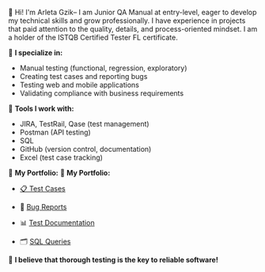 👋 Hi! I'm Arleta Gzik– I am Junior QA Manual at entry-level, eager to develop my technical skills and grow professionally. I have experience in projects that paid attention to the quality, details, and process-oriented mindset. I am a holder of the ISTQB Certified Tester FL certificate.  

💼 **I specialize in:** 
- Manual testing (functional, regression, exploratory)
- Creating test cases and reporting bugs
- Testing web and mobile applications
- Validating compliance with business requirements

🧰 **Tools I work with:** 
- JIRA, TestRail, Qase (test management)
- Postman (API testing)
- SQL
- GitHub (version control, documentation)
- Excel (test case tracking)
  
📂 **My Portfolio:** 
📂 **My Portfolio:**  

- [📋 Test Cases](./Test-Cases)  

- 🐛 [Bug Reports](./Bug-Reports)  

- 📊 [Test Documentation](./Documentation)  

- 🗂️ [SQL Queries](./SQL)  
  
🚀 **I believe that thorough testing is the key to reliable software!**  
